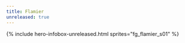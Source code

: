 ```yaml
---
title: Flamier
unreleased: true
---
```


{% include hero-infobox-unreleased.html sprites="fg_flamier_s01" %}
